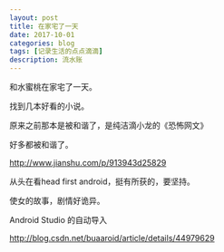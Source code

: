 ```yaml
---
layout: post
title: 在家宅了一天
date: 2017-10-01
categories: blog
tags: [记录生活的点点滴滴]
description: 流水账
---
```


和水蜜桃在家宅了一天。

找到几本好看的小说。

原来之前那本是被和谐了，是纯洁滴小龙的《恐怖网文》

好多都被和谐了。

http://www.jianshu.com/p/913943d25829

从头在看head first android，挺有所获的，要坚持。

使女的故事，剧情好诡异。

Android Studio 的自动导入

http://blog.csdn.net/buaaroid/article/details/44979629





 















